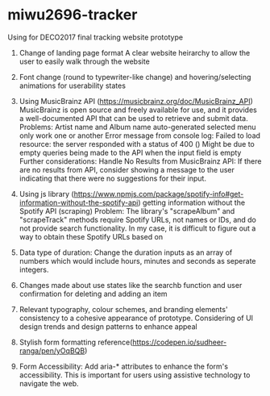 # miwu2696-tracker
Using for DECO2017 final tracking website prototype

1. Change of landing page format
A clear website heirarchy to allow the user to easily walk through the website

2. Font change (round to typewriter-like change) and hovering/selecting animations for userability states 

3. Using MusicBrainz API (https://musicbrainz.org/doc/MusicBrainz_API) 
MusicBrainz is open source and freely available for use, and it provides a well-documented API that can be used to retrieve and submit data. 
Problems: Artist name and Album name auto-generated selected menu only work one or another
Error message from console log: Failed to load resource: the server responded with a status of 400 () 
Might be due to empty queries being made to the API when the input field is empty
Further considerations: Handle No Results from MusicBrainz API: If there are no results from API, consider showing a message to the user indicating that there were no suggestions for their input.

4. Using js library (https://www.npmjs.com/package/spotify-info#get-information-without-the-spotify-api) getting information without the Spotify API (scraping)
Problem: The library's "scrapeAlbum" and "scrapeTrack" methods require Spotify URLs, not names or IDs, and do not provide search functionality.
In my case, it is difficult to figure out a way to obtain these Spotify URLs based on 

5. Data type of duration: Change the duration inputs as an array of numbers which would include hours, minutes and seconds as seperate integers. 

6. Changes made about use states like the searchb function and user confirmation for deleting and adding an item

7. Relevant typography, colour schemes, and branding elements' consistency to a cohesive appearance of prototype. Considering of UI design trends and design patterns to enhance appeal

8. Stylish form formatting reference(https://codepen.io/sudheer-ranga/pen/yOqBQB)

9. Form Accessibility: Add aria-* attributes to enhance the form's accessibility. This is important for users using assistive technology to navigate the web.